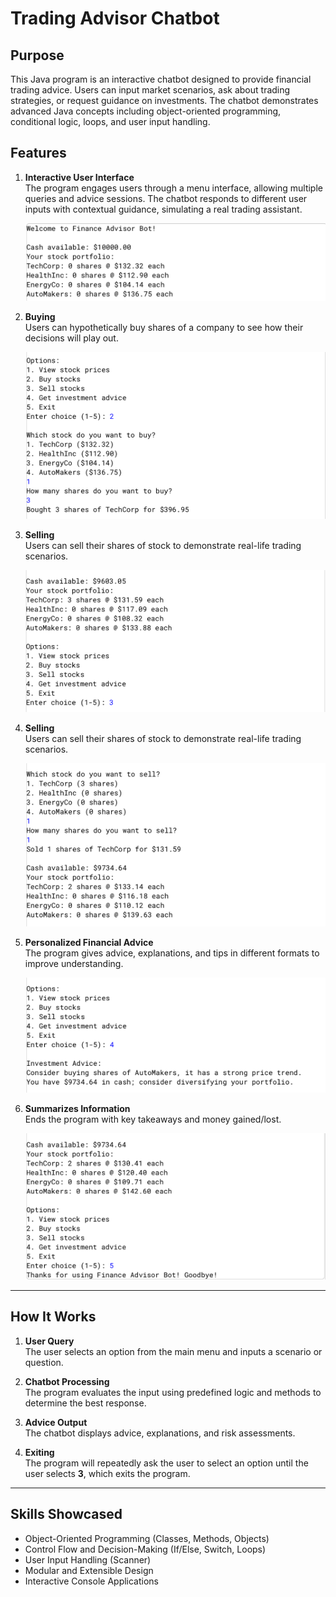 # Trading Advisor Chatbot

## Purpose
This Java program is an interactive chatbot designed to provide financial trading advice. Users can input market scenarios, ask about trading strategies, or request guidance on investments. The chatbot demonstrates advanced Java concepts including object-oriented programming, conditional logic, loops, and user input handling.  

## Features

1. **Interactive User Interface**  
   The program engages users through a menu interface, allowing multiple queries and advice sessions. The chatbot responds to different user inputs with contextual guidance, simulating a real trading assistant.  

   ![Menu Example](CB1.png)  

2. **Buying**  
   Users can hypothetically buy shares of a company to see how their decisions will play out.  

   ![Advice Example](CB2.png)  

3. **Selling**  
   Users can sell their shares of stock to demonstrate real-life trading scenarios.  

   ![Scenario Example](CB3.png)  

4. **Selling**  
   Users can sell their shares of stock to demonstrate real-life trading scenarios. 
   
   ![Response Example](CB4.png)  

6. **Personalized Financial Advice**  
   The program gives advice, explanations, and tips in different formats to improve understanding.   

   ![Decision Example](CB5.png)  

7. **Summarizes Information**  
   Ends the program with key takeaways and money gained/lost.   

   ![Expansion Example](CB6.png)  

---

## How It Works
1. **User Query**  
   The user selects an option from the main menu and inputs a scenario or question.  

2. **Chatbot Processing**  
   The program evaluates the input using predefined logic and methods to determine the best response.  

3. **Advice Output**  
   The chatbot displays advice, explanations, and risk assessments.  

4. **Exiting**  
   The program will repeatedly ask the user to select an option until the user selects **3**, which exits the program.  

---

## Skills Showcased
- Object-Oriented Programming (Classes, Methods, Objects)  
- Control Flow and Decision-Making (If/Else, Switch, Loops)  
- User Input Handling (Scanner)  
- Modular and Extensible Design  
- Interactive Console Applications  
